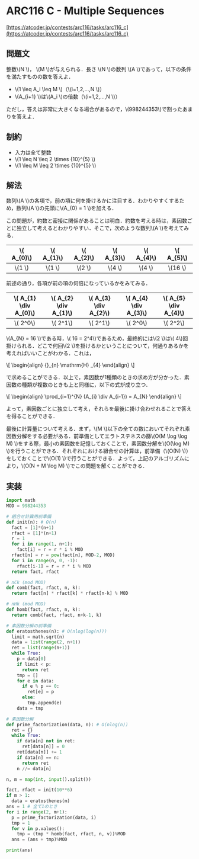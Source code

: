 # ARC116 C - Multiple Sequences

[https://atcoder.jp/contests/arc116/tasks/arc116_c](https://atcoder.jp/contests/arc116/tasks/arc116_c)

## 問題文

整数\\(N \\)， \\(M \\)が与えられる．長さ \\(N \\)の数列 \\(A \\)であって，以下の条件を満たすものの数を答えよ．

- \\(1 \leq A_i \leq M \\)（\\(i=1,2,...,N \\)）
- \\(A_{i+1} \\)は\\(A_i \\)の倍数（\\(i=1,2,...,N \\)）

ただし，答えは非常に大きくなる場合があるので，\\(998244353\\)で割ったあまりを答えよ．

## 制約

- 入力は全て整数
- \\(1 \leq N \leq 2 \times {10}^{5} \\)
- \\(1 \leq M \leq 2 \times {10}^{5} \\)

## 解法

数列\\(A \\)の各項で，前の項に何を掛けるかに注目する．わかりやすくするため，数列\\(A \\)の先頭に\\(A_{0} = 1 \\)を加える．

この問題が，約数と密接に関係があることは明白．約数を考える時は，素因数ごとに独立して考えるとわかりやすい．そこで，次のような数列\\(A \\)を考えてみる．

| \\( A_{0}\\) | \\( A_{1}\\) | \\( A_{2}\\) | \\( A_{3}\\) | \\( A_{4}\\) | \\( A_{5}\\) |
|:-:|:-:|:-:|:-:|:-:|:-:|
| \\(1 \\) | \\(1 \\) | \\(2 \\) | \\(4 \\) | \\(4 \\) | \\(16 \\)|

前述の通り，各項が前の項の何倍になっているかをみてみる．

| \\( A_{1} \div A_{0}\\) | \\( A_{2} \div A_{1}\\) | \\( A_{3} \div A_{2}\\) | \\( A_{4} \div A_{3}\\) | \\( A_{5} \div A_{4}\\) |
|:-:|:-:|:-:|:-:|:-:|
| \\( 2^0\\) | \\( 2^1\\) | \\( 2^1\\) | \\( 2^0\\) | \\( 2^2\\) |

\\(A_{N} = 16 \\)である時，\\( 16 = 2^4\\)であるため，最終的には\\(2 \\)は\\( 4\\)回掛けられる．どこで何回\\(2 \\)を掛けるかということについて，何通りあるかを考えればいいことがわかる．これは，

\\[
    \begin{align}
        {}_{n} \mathrm{H} _{4}
    \end{align}
\\]

で求めることができる．以上で，素因数が1種類のときの求め方が分かった．素因数の種類が複数のときも上と同様に，以下の式が成り立つ．

\\[
    \begin{align}
        \prod_{i=1}^{N} (A_{i} \div A_{i-1}) = A_{N}
    \end{align}
\\]

よって，素因数ごとに独立して考え，それらを最後に掛け合わせれることで答えを得ることができる．

最後に計算量について考える．まず，\\(M \\)以下の全ての数においてそれぞれ素因数分解をする必要がある．前準備としてエラトステネスの篩\\(O(M \log \log M) \\)をする際，最小の素因数を記憶しておくことで，素因数分解を\\(O(\log M) \\)を行うことができる．それぞれにおける組合せの計算は，前準備（\\(O(N) \\)）をしておくことで\\(O(1) \\)で行うことができる．よって，上記のアルゴリズムにより，\\(O(N + M \log M) \\)でこの問題を解くことができる．

## 実装

```py
import math
MOD = 998244353

# 組合せ計算用前準備
def init(n): # O(n)
  fact = [1]*(n+1)
  rfact = [1]*(n+1)
  r = 1
  for i in range(1, n+1):
    fact[i] = r = r * i % MOD
  rfact[n] = r = pow(fact[n], MOD-2, MOD)
  for i in range(n, 0, -1):
    rfact[i-1] = r = r * i % MOD
  return fact, rfact

# nCk (mod MOD)
def comb(fact, rfact, n, k):
  return fact[n] * rfact[k] * rfact[n-k] % MOD

# nHk (mod MOD)
def homb(fact, rfact, n, k):
  return comb(fact, rfact, n+k-1, k)

# 素因数分解の前準備
def eratosthenes(n): # O(nlog(log(n)))
  limit = math.sqrt(n)
  data = list(range(2, n+1))
  ret = list(range(n+1))
  while True:
    p = data[0]
    if limit < p:
      return ret
    tmp = []
    for e in data:
      if e % p == 0:
        ret[e] = p
      else:
        tmp.append(e)
    data = tmp

# 素因数分解
def prime_factorization(data, n): # O(nlog(n))
  ret = {}
  while True:
    if data[n] not in ret:
      ret[data[n]] = 0
    ret[data[n]] += 1
    if data[n] == n:
      return ret
    n //= data[n]

n, m = map(int, input().split())

fact, rfact = init(10**6)
if m > 1:
  data = eratosthenes(m)
ans = 1 # 全て1のとき
for i in range(2, m+1):
  p = prime_factorization(data, i)
  tmp = 1
  for v in p.values():
    tmp = (tmp * homb(fact, rfact, n, v))%MOD
  ans = (ans + tmp)%MOD

print(ans)
```